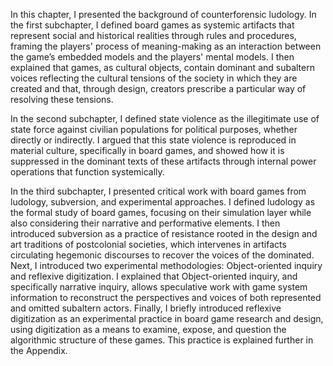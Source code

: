 In this chapter, I presented the background of counterforensic ludology. In the first subchapter, I defined board games as systemic artifacts that represent social and historical realities through rules and procedures, framing the players' process of meaning-making as an interaction between the game’s embedded models and the players' mental models. I then explained that games, as cultural objects, contain dominant and subaltern voices reflecting the cultural tensions of the society in which they are created and that, through design, creators prescribe a particular way of resolving these tensions.

In the second subchapter, I defined state violence as the illegitimate use of state force against civilian populations for political purposes, whether directly or indirectly. I argued that this state violence is reproduced in material culture, specifically in board games, and showed how it is suppressed in the dominant texts of these artifacts through internal power operations that function systemically.

In the third subchapter, I presented critical work with board games from ludology, subversion, and experimental approaches. I defined ludology as the formal study of board games, focusing on their simulation layer while also considering their narrative and performative elements. I then introduced subversion as a practice of resistance rooted in the design and art traditions of postcolonial societies, which intervenes in artifacts circulating hegemonic discourses to recover the voices of the dominated. Next, I introduced two experimental methodologies: Object-oriented inquiry and reflexive digitization. I explained that Object-oriented inquiry, and specifically narrative inquiry, allows speculative work with game system information to reconstruct the perspectives and voices of both represented and omitted subaltern actors. Finally, I briefly introduced reflexive digitization as an experimental practice in board game research and design, using digitization as a means to examine, expose, and question the algorithmic structure of these games. This practice is explained further in the Appendix.
